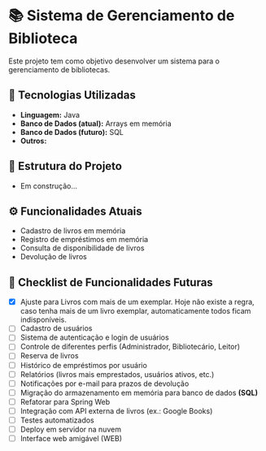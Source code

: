 # 📚 Sistema de Gerenciamento de Biblioteca

Este projeto tem como objetivo desenvolver um sistema para o gerenciamento de bibliotecas.


## 🚀 Tecnologias Utilizadas
- **Linguagem:** Java
- **Banco de Dados (atual):** Arrays em memória
- **Banco de Dados (futuro):** SQL
- **Outros:**


## 📂 Estrutura do Projeto

- Em construção...


## ⚙️ Funcionalidades Atuais
- Cadastro de livros em memória
- Registro de empréstimos em memória
- Consulta de disponibilidade de livros
- Devolução de livros


## 📝 Checklist de Funcionalidades Futuras
- [x] Ajuste para Livros com mais de um exemplar. Hoje não existe a regra, caso tenha mais de um livro exemplar, automaticamente todos ficam indisponíveis.
- [ ] Cadastro de usuários
- [ ] Sistema de autenticação e login de usuários
- [ ] Controle de diferentes perfis (Administrador, Bibliotecário, Leitor)
- [ ] Reserva de livros
- [ ] Histórico de empréstimos por usuário
- [ ] Relatórios (livros mais emprestados, usuários ativos, etc.)
- [ ] Notificações por e-mail para prazos de devolução
- [ ] Migração do armazenamento em memória para banco de dados **(SQL)**
- [ ] Refatorar para Spring Web
- [ ] Integração com API externa de livros (ex.: Google Books)
- [ ] Testes automatizados
- [ ] Deploy em servidor na nuvem
- [ ] Interface web amigável (WEB)
